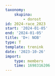 ```yaml
---
taxonomy:
    skupina:
        - dorost
id: 2024-race_2023
start: '2024-01-05'
end: '2024-01-05'
title: 'D+: NOB'
type: T
template: trenink
date: '2023-10-26'
import:
    type: members
    time: 1698316206
---
```


